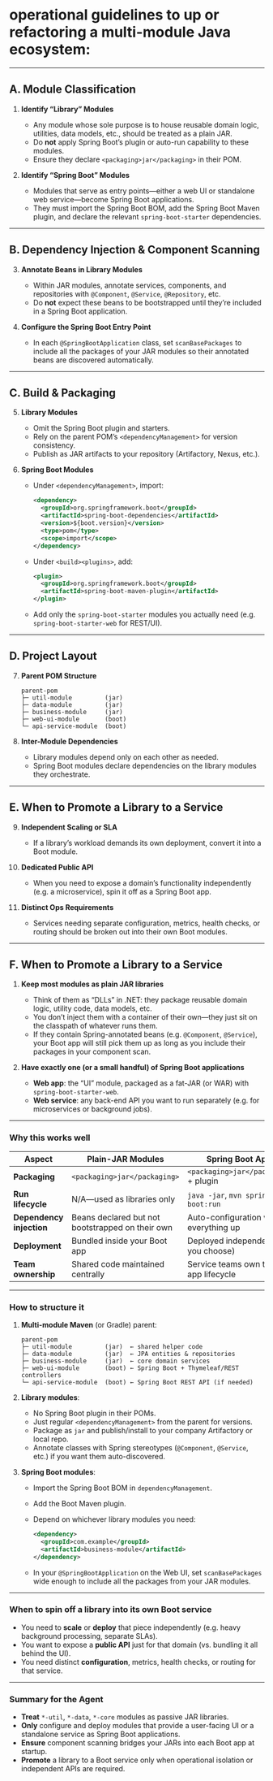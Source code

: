 # **operational guidelines** to up or refactoring a multi-module Java ecosystem:

---

## A. Module Classification

1. **Identify “Library” Modules**

   * Any module whose sole purpose is to house reusable domain logic, utilities, data models, etc., should be treated as a plain JAR.
   * Do **not** apply Spring Boot’s plugin or auto-run capability to these modules.
   * Ensure they declare `<packaging>jar</packaging>` in their POM.

2. **Identify “Spring Boot” Modules**

   * Modules that serve as entry points—either a web UI or standalone web service—become Spring Boot applications.
   * They must import the Spring Boot BOM, add the Spring Boot Maven plugin, and declare the relevant `spring-boot-starter` dependencies.

---

## B. Dependency Injection & Component Scanning

3. **Annotate Beans in Library Modules**

   * Within JAR modules, annotate services, components, and repositories with `@Component`, `@Service`, `@Repository`, etc.
   * Do **not** expect these beans to be bootstrapped until they’re included in a Spring Boot application.

4. **Configure the Spring Boot Entry Point**

   * In each `@SpringBootApplication` class, set `scanBasePackages` to include all the packages of your JAR modules so their annotated beans are discovered automatically.

---

## C. Build & Packaging

5. **Library Modules**

   * Omit the Spring Boot plugin and starters.
   * Rely on the parent POM’s `<dependencyManagement>` for version consistency.
   * Publish as JAR artifacts to your repository (Artifactory, Nexus, etc.).

6. **Spring Boot Modules**

   * Under `<dependencyManagement>`, import:

     ```xml
     <dependency>
       <groupId>org.springframework.boot</groupId>
       <artifactId>spring-boot-dependencies</artifactId>
       <version>${boot.version}</version>
       <type>pom</type>
       <scope>import</scope>
     </dependency>
     ```
   * Under `<build><plugins>`, add:

     ```xml
     <plugin>
       <groupId>org.springframework.boot</groupId>
       <artifactId>spring-boot-maven-plugin</artifactId>
     </plugin>
     ```
   * Add only the `spring-boot-starter` modules you actually need (e.g. `spring-boot-starter-web` for REST/UI).

---

## D. Project Layout

7. **Parent POM Structure**

   ```
   parent-pom
   ├─ util-module         (jar)
   ├─ data-module         (jar)
   ├─ business-module     (jar)
   ├─ web-ui-module       (boot)
   └─ api-service-module  (boot)
   ```
8. **Inter-Module Dependencies**

   * Library modules depend only on each other as needed.
   * Spring Boot modules declare dependencies on the library modules they orchestrate.

---

## E. When to Promote a Library to a Service

9. **Independent Scaling or SLA**

   * If a library’s workload demands its own deployment, convert it into a Boot module.

10. **Dedicated Public API**

    * When you need to expose a domain’s functionality independently (e.g. a microservice), spin it off as a Spring Boot app.

11. **Distinct Ops Requirements**

    * Services needing separate configuration, metrics, health checks, or routing should be broken out into their own Boot modules.

---




## F. When to Promote a Library to a Service

1. **Keep most modules as plain JAR libraries**

   * Think of them as “DLLs” in .NET: they package reusable domain logic, utility code, data models, etc.
   * You don’t inject them with a container of their own—they just sit on the classpath of whatever runs them.
   * If they contain Spring-annotated beans (e.g. `@Component`, `@Service`), your Boot app will still pick them up as long as you include their packages in your component scan.

2. **Have exactly one (or a small handful) of Spring Boot applications**

   * **Web app**: the “UI” module, packaged as a fat-JAR (or WAR) with `spring-boot-starter-web`.
   * **Web service**: any back-end API you want to run separately (e.g. for microservices or background jobs).

---

### Why this works well

| Aspect                   | Plain-JAR Modules                                | Spring Boot Apps                       |
| ------------------------ | ------------------------------------------------ | -------------------------------------- |
| **Packaging**            | `<packaging>jar</packaging>`                     | `<packaging>jar</packaging>` + plugin  |
| **Run lifecycle**        | N/A—used as libraries only                       | `java -jar`, `mvn spring-boot:run`     |
| **Dependency injection** | Beans declared but not bootstrapped on their own | Auto-configuration wires everything up |
| **Deployment**           | Bundled inside your Boot app                     | Deployed independently (if you choose) |
| **Team ownership**       | Shared code maintained centrally                 | Service teams own their app lifecycle  |

---

### How to structure it

1. **Multi-module Maven** (or Gradle) parent:

   ```text
   parent-pom
   ├─ util-module         (jar)  ← shared helper code
   ├─ data-module         (jar)  ← JPA entities & repositories
   ├─ business-module     (jar)  ← core domain services
   ├─ web-ui-module       (boot) ← Spring Boot + Thymeleaf/REST controllers
   └─ api-service-module  (boot) ← Spring Boot REST API (if needed)
   ```

2. **Library modules**:

   * No Spring Boot plugin in their POMs.
   * Just regular `<dependencyManagement>` from the parent for versions.
   * Package as `jar` and publish/install to your company Artifactory or local repo.
   * Annotate classes with Spring stereotypes (`@Component`, `@Service`, etc.) if you want them auto-discovered.

3. **Spring Boot modules**:

   * Import the Spring Boot BOM in `dependencyManagement`.
   * Add the Boot Maven plugin.
   * Depend on whichever library modules you need:

     ```xml
     <dependency>
       <groupId>com.example</groupId>
       <artifactId>business-module</artifactId>
     </dependency>
     ```
   * In your `@SpringBootApplication` on the Web UI, set `scanBasePackages` wide enough to include all the packages from your JAR modules.

---

### When to spin off a library into its own Boot service

* You need to **scale** or **deploy** that piece independently (e.g. heavy background processing, separate SLAs).
* You want to expose a **public API** just for that domain (vs. bundling it all behind the UI).
* You need distinct **configuration**, metrics, health checks, or routing for that service.

---





### Summary for the Agent

* **Treat** `*-util`, `*-data`, `*-core` modules as passive JAR libraries.
* **Only** configure and deploy modules that provide a user-facing UI or a standalone service as Spring Boot applications.
* **Ensure** component scanning bridges your JARs into each Boot app at startup.
* **Promote** a library to a Boot service only when operational isolation or independent APIs are required.
